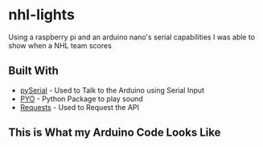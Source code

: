 # nhl-lights
Using a raspberry pi and an arduino nano's serial capabilities I was able to show when a NHL team scores

## Built With

* [pySerial](https://github.com/pyserial/) - Used to Talk to the Arduino using Serial Input
* [PYO](http://ajaxsoundstudio.com/software/pyo/) - Python Package to play sound
* [Requests](https://github.com/requests/requests) - Used to Request the API

## This is What my Arduino Code Looks Like
```

```
